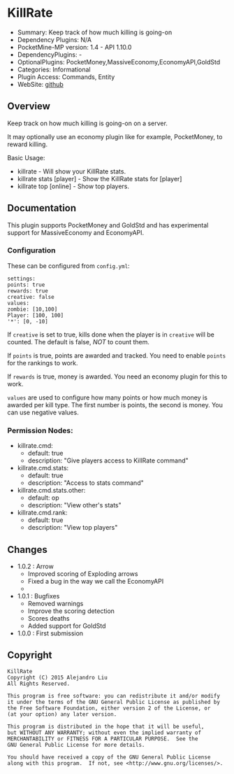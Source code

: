 KillRate
=======

* Summary: Keep track of how much killing is going-on
* Dependency Plugins: N/A
* PocketMine-MP version: 1.4 - API 1.10.0
* DependencyPlugins: -
* OptionalPlugins: PocketMoney,MassiveEconomy,EconomyAPI,GoldStd
* Categories: Informational
* Plugin Access: Commands, Entity
* WebSite: [github](https://github.com/alejandroliu/pocketmine-plugins/tree/master/KillRate)

Overview
--------

Keep track on how much killing is going-on on a server.

It may optionally use an economy plugin like for example, PocketMoney,
to reward killing.

Basic Usage:

* killrate - Will show your KillRate stats.
* killrate stats [player] - Show the KillRate stats for [player]
* killrate top [online] - Show top players.

Documentation
-------------

This plugin supports PocketMoney and GoldStd and has experimental
support for MassiveEconomy and EconomyAPI.

### Configuration

These can be configured from `config.yml`:

    settings:
	points: true
	rewards: true
	creative: false
    values:
	zombie: [10,100]
	Player: [100, 100]
	'*': [0, -10]

If `creative` is set to true, kills done when the player is in
`creative` will be counted.  The default is false, *NOT* to count
them.

If `points` is true, points are awarded and tracked.  You need to
enable `points` for the rankings to work.

If `rewards` is true, money is awarded.  You need an economy plugin
for this to work.

`values` are used to configure how many points or how much money is
awarded per kill type.  The first number is points, the second is
money.  You can use negative values.

### Permission Nodes:

* killrate.cmd:
  * default: true
  * description: "Give players access to KillRate command"
* killrate.cmd.stats:
  * default: true
  * description: "Access to stats command"
* killrate.cmd.stats.other:
  * default: op
  * description: "View other's stats"
* killrate.cmd.rank:
  * default: true
  * description: "View top players"

Changes
-------

* 1.0.2 : Arrow
  * Improved scoring of Exploding arrows
  * Fixed a bug in the way we call the EconomyAPI
  * 
* 1.0.1 : Bugfixes
  * Removed warnings
  * Improve the scoring detection
  * Scores deaths
  * Added support for GoldStd
* 1.0.0 : First submission

Copyright
---------

    KillRate
    Copyright (C) 2015 Alejandro Liu
    All Rights Reserved.

    This program is free software: you can redistribute it and/or modify
    it under the terms of the GNU General Public License as published by
    the Free Software Foundation, either version 2 of the License, or
    (at your option) any later version.

    This program is distributed in the hope that it will be useful,
    but WITHOUT ANY WARRANTY; without even the implied warranty of
    MERCHANTABILITY or FITNESS FOR A PARTICULAR PURPOSE.  See the
    GNU General Public License for more details.

    You should have received a copy of the GNU General Public License
    along with this program.  If not, see <http://www.gnu.org/licenses/>.
